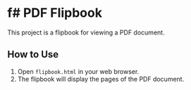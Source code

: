 # f# PDF Flipbook

This project is a flipbook for viewing a PDF document.

## How to Use

1. Open `flipbook.html` in your web browser.
2. The flipbook will display the pages of the PDF document.
